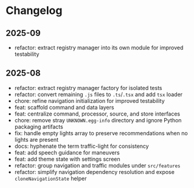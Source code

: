 # Changelog

## 2025-09

- refactor: extract registry manager into its own module for improved testability

## 2025-08

- refactor: extract registry manager factory for isolated tests
- refactor: convert remaining `.js` files to `.ts`/`.tsx` and add `tsx` loader
- chore: refine navigation initialization for improved testability
- feat: scaffold command and data layers
- feat: centralize command, processor, source, and store interfaces
- chore: remove stray `UNKNOWN.egg-info` directory and ignore Python packaging artifacts
- fix: handle empty lights array to preserve recommendations when no lights are present
- docs: hyphenate the term traffic-light for consistency
- feat: add speech guidance for maneuvers
- feat: add theme state with settings screen
- refactor: group navigation and traffic modules under `src/features`
- refactor: simplify navigation dependency resolution and expose `cloneNavigationState` helper
